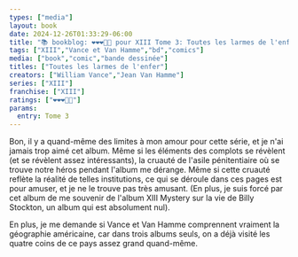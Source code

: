 ```yaml
---
types: ["media"]
layout: book
date: 2024-12-26T01:33:29-06:00
title: "📚 bookblog: ❤️❤️❤️🖤🖤 pour XIII Tome 3: Toutes les larmes de l'enfer, par Vance et Van Hamme"
tags: ["XIII","Vance et Van Hamme","bd","comics"]
media: ["book","comic","bande dessinée"]
titles: ["Toutes les larmes de l'enfer"]
creators: ["William Vance","Jean Van Hamme"]
series: ["XIII"]
franchise: ["XIII"]
ratings: ["❤️❤️❤️🖤🖤"]
params:
  entry: Tome 3
---
```


Bon, il y a quand-même des limites à mon amour pour cette série, et je n'ai jamais trop aimé cet album. Même si les éléments des complots se révèlent (et se révèlent assez intéressants), la cruauté de l'asile pénitentiaire où se trouve notre héros pendant l'album me dérange. Même si cette cruauté reflète la réalité de telles institutions, ce qui se déroule dans ces pages est pour amuser, et je ne le trouve pas très amusant. (En plus, je suis forcé par cet album de me souvenir de l'album XIII Mystery sur la vie de Billy Stockton, un album qui est absolument nul).

En plus, je me demande si Vance et Van Hamme comprennent vraiment la géographie américaine, car dans trois albums seuls, on a déjà visité les quatre coins de ce pays assez grand quand-même.
